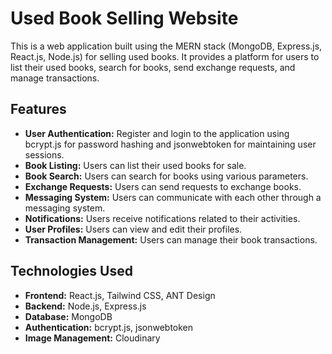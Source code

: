 # Used Book Selling Website

This is a web application built using the MERN stack (MongoDB, Express.js, React.js, Node.js) for selling used books. It provides a platform for users to list their used books, search for books, send exchange requests, and manage transactions.

## Features

- **User Authentication:** Register and login to the application using bcrypt.js for password hashing and jsonwebtoken for maintaining user sessions.
- **Book Listing:** Users can list their used books for sale.
- **Book Search:** Users can search for books using various parameters.
- **Exchange Requests:** Users can send requests to exchange books.
- **Messaging System:** Users can communicate with each other through a messaging system.
- **Notifications:** Users receive notifications related to their activities.
- **User Profiles:** Users can view and edit their profiles.
- **Transaction Management:** Users can manage their book transactions.

## Technologies Used

- **Frontend:** React.js, Tailwind CSS, ANT Design
- **Backend:** Node.js, Express.js
- **Database:** MongoDB
- **Authentication:** bcrypt.js, jsonwebtoken
- **Image Management:** Cloudinary